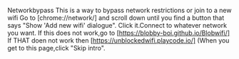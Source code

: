 Networkbypass
This is a way to bypass network restrictions or join to a new wifi
Go to [chrome://network/] and scroll down until you find a button that says "Show 'Add new wifi' dialogue".
Click it.Connect to whatever network you want.
If this does not work,go to [https://blobby-boi.github.io/Blobwifi/]
If THAT doen not work then [https://unblockedwifi.playcode.io/]  (When you get to this page,click "Skip intro".
